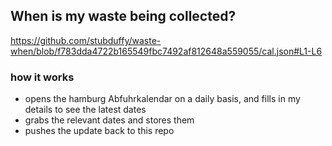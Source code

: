 ## When is my waste being collected?
  https://github.com/stubduffy/waste-when/blob/f783dda4722b165549fbc7492af812648a559055/cal.json#L1-L6
  
  ### how it works
  - opens the hamburg Abfuhrkalendar on a daily basis, and fills in my details to see the latest dates
  - grabs the relevant dates and stores them
  - pushes the update back to this repo
  
